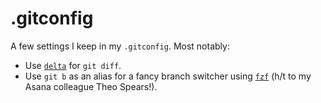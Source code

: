 # .gitconfig

A few settings I keep in my `.gitconfig`. Most notably:

* Use [`delta`](https://github.com/dandavison/delta) for `git diff`.
* Use `git b` as an alias for a fancy branch switcher using [`fzf`](https://github.com/junegunn/fzf) (h/t to my Asana colleague Theo Spears!).
